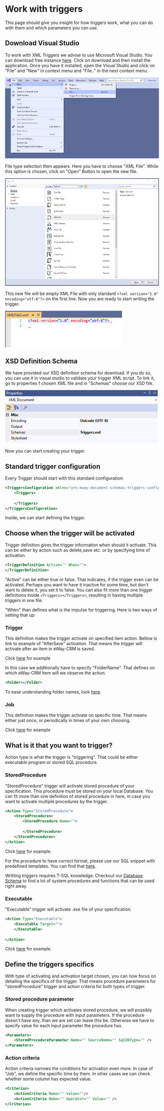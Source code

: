 # Work with triggers
This page should give you insight for how triggers work, what you can do with them and which parameters you can use.

## Download Visual Studio
To work with XML Triggers we advise to use Microsoft Visual Studio. You can download free instance [here](https://code.visualstudio.com/?wt.mc_id=vscom_freedevoffers). Click on download and then install the application. Once you have it installed, open the Visual Studio and click on "File" and "New" in context menu and "File.." in the next context menu.

![New file](NewFile.png)

File type selection then appears. Here you have to choose "XML File". While this option is chosen, click on "Open" Button to open the new file.

![Open](Open.PNG)

This new file will be empty XML File with only standard `<?xml version="1.0" encoding="utf-8"?>` on the first line. Now you are ready to start writing the trigger.

![Empty file](EmptyFile.PNG)

## XSD Definition Schema

We have provided our XSD definition schema for download. If you do so, you can use it in visual studio to validate your trigger XML script. To link it, go to properties f chosen XML file and in "Schemas" choose our XSD file.

![Properties](Properties.PNG)

Now you can start creating your trigger.

## Standard trigger configuration
Every Trigger should start with this standard configuration:
```xml
<TriggersConfiguration xmlns="urn:eway:document-schemas:triggers-configuration">
    <Triggers>
    
    </Triggers>
</TriggersConfiguration>
```
Inside, we can start defining the trigger.

##  Choose when the trigger will be activated
Trigger definition gives the trigger information when should it activate. This can be either by action such as delete,save etc. or by specifying time of activation.
```xml
<TriggerDefinition Active="" When="">
</TriggerDefinition>
```
"Active" can be either true or false. That indicates, if the trigger even can be activated. Perhaps you want to have it inactive for some time, but don't want to delete it, you set it to false. You can also fit more than one trigger definitions inside `<Triggers></Triggers>`, resulting in having multiple triggers in one file.

"When" than defines what is the impulse for triggering. Here is two ways of setting that up:

### Trigger
This definition makes the trigger activate on specified item action. Bellow is link to example of "AfterSave" activation. That means the trigger will activate after an item in eWay-CRM is saved.

Click [here](TriggerDefinition/AfterSave/README.md) for example

In this case we additionally have to specify "FolderName". That defines on which eWay-CRM Item will we observe the action.
```xml
<Folder></Folder>
```
To ease understanding folder names, look [here](FolderNames.md).

### Job
This definition makes the trigger activate on specific time. That means either just once, or periodically in times of your own choosing.

Click [here](TriggerDefinition/ScheduledAtTime/README.md) for example

## What is it that you want to trigger?
Action type is what the trigger is "triggering". That could be either executable program or stored SQL procedure.

### StoredProcedure
"StoredProcedure" trigger will activate stored procedure of your specification. This procedure must be stored on your local Database. You can fit more than one definition of stored procedure in here, in case you want to activate multiple procedures by the trigger.
```xml
<Action Type="StoredProcedure">
	<StoredProcedures>
	    <StoredProcedure Name="">
	    
		</StoredProcedure>
	</StoredProcedures>    
</Action>
```
Click [here](ActionType/StoredProcedure/README.md) for example.

For the procedure to have correct format, please use our SQL snippet with predefined templates. You can find that [here](https://github.com/eway-crm/Snippets).

Writting triggers requires T-SQL knowledge. Checkout our [Database Schema](https://dev.eway-crm.com/docs/database-schema.html) to find a lot of system procedures and functions that can be used right away.

### Executable
"Executable" trigger will activate .exe file of your specification.

```xml
<Action Type="Executable">
	<Executable Target="">
    </Executable>
    
</Action>
```
Click [here](ActionType/Executable/README.md) for example.

## Define the triggers specifics
With type of activating and activation target chosen, you can now focus on detailing the specifics of the trigger. That means procedure parameters for "storedProcedure" trigger and action criteria for both types of trigger.

### Stored procedure parameter
When creating trigger which activates stored procedure, we will possibly want to supply the procedure with input parameters. If the procedure doesn't have any, than we are set can leave this be. Otherwise we have to specify value for each input parameter the procedure has.

```xml
<Parameters>
    <StoredProcedureParameter Name="" SourceName="" SqlDbType="" />
</Parameters>
```

### Action criteria
Action criteria narrows the conditions for activation even more. In case of "Job", we define the specific time by them. In other cases we can check whether some column has expected value.

```xml
<Criterias>
	<ActionCriteria Name="" Value=""/>
	<ActionCriteria Name="" Operator="" Value="" />
</Criterias>
```
